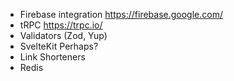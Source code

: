 - Firebase integration https://firebase.google.com/
- tRPC https://trpc.io/
- Validators (Zod, Yup)
- SvelteKit Perhaps?
- Link Shorteners
- Redis
